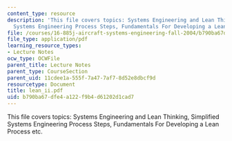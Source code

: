 ```yaml
---
content_type: resource
description: 'This file covers topics: Systems Engineering and Lean Thinking, Simplified
  Systems Engineering Process Steps, Fundamentals For Developing a Lean Process etc.'
file: /courses/16-885j-aircraft-systems-engineering-fall-2004/b790ba67dfe4a122f9b4d61202d1cad7_lean_ii.pdf
file_type: application/pdf
learning_resource_types:
- Lecture Notes
ocw_type: OCWFile
parent_title: Lecture Notes
parent_type: CourseSection
parent_uid: 11cdee1a-555f-7a47-7af7-8d52e8dbcf9d
resourcetype: Document
title: lean_ii.pdf
uid: b790ba67-dfe4-a122-f9b4-d61202d1cad7
---
```

This file covers topics: Systems Engineering and Lean Thinking, Simplified Systems Engineering Process Steps, Fundamentals For Developing a Lean Process etc.

